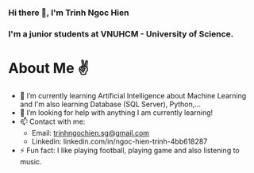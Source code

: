 ### Hi there 👋,  I'm Trinh Ngoc Hien 
### I'm a junior students at VNUHCM - University of Science.


# About Me ✌️
- 🌱 I’m currently learning Artificial Intelligence about Machine Learning and I'm also learning Database (SQL Server), Python,...
- 🤗 I’m looking for help with anything I am currently learning!
- 📫 Contact with me:
  + Email: trinhngochien.sg@gmail.com
  + Linkedin: linkedin.com/in/ngoc-hien-trinh-4bb618287
- ⚡ Fun fact: I like playing football, playing game and also listening to music.

